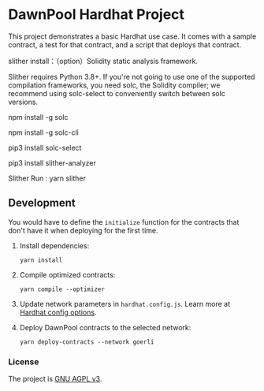 # DawnPool Hardhat Project

This project demonstrates a basic Hardhat use case. It comes with a sample contract, a test for that contract, and a script that deploys that contract.

slither install：（option）Solidity static analysis framework.

Slither requires Python 3.8+. If you're not going to use one of the supported compilation frameworks, you need solc, the Solidity compiler; we recommend using solc-select to conveniently switch between solc versions.

npm install -g solc

npm install -g solc-cli

pip3 install solc-select

pip3 install slither-analyzer

Slither Run : yarn slither

## Development

You would have to define the `initialize` function for the contracts that don't have it when deploying for the first time.

1. Install dependencies:

   ```shell script
   yarn install
   ```
2. Compile optimized contracts:

   ```shell script
   yarn compile --optimizer
   ```
   
3. Update network parameters in `hardhat.config.js`. Learn more at [Hardhat config options](https://hardhat.org/config/).  

4. Deploy DawnPool contracts to the selected network:

   ```shell script
   yarn deploy-contracts --network goerli
   ```
   
### License

The project is [GNU AGPL v3](./LICENSE).
